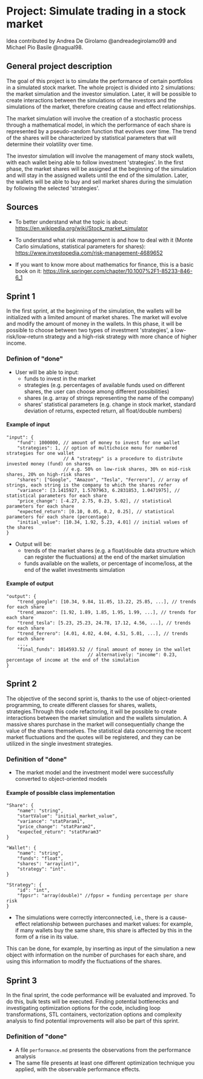 # Project: Simulate trading in a stock market

Idea contributed by Andrea De Girolamo @andreadegirolamo99 and Michael Pio Basile @nagual98.

## General project description

The goal of this project is to simulate the performance of certain portfolios in a simulated stock market. The whole project is divided into 2 simulations: the market simulation and the investor simulation. Later, it will be possible to create interactions between the simulations of the investors and the simulations of the market, therefore creating cause and effect relationships.


The market simulation will involve the creation of a stochastic process through a mathematical model, in which the performance of each share is represented by a pseudo-random function that evolves over time. The trend of the shares will be characterized by statistical parameters that will determine their volatility over time.

The investor simulation will involve the management of many stock wallets, with each wallet being able to follow investment 'strategies'. In the first phase, the market shares will be assigned at the beginning of the simulation and will stay in the assigned wallets until the end of the simulation. Later, the wallets will be able to buy and sell market shares during the simulation by following the selected 'strategies'.

## Sources

- To better understand what the topic is about: https://en.wikipedia.org/wiki/Stock_market_simulator
- To understand what risk management is and how to deal with it (Monte Carlo simulations, statistical parameters for shares): https://www.investopedia.com/risk-management-4689652

- If you want to know more about mathematics for finance, this is a basic book on it:
https://link.springer.com/chapter/10.1007%2F1-85233-846-6_1

## Sprint 1
In the first sprint, at the beginning of the simulation, the wallets will be initialized with a limited amount of market shares. The market will evolve and modify the amount of money in the wallets. In this phase, it will be possible to choose between two types of investment 'strategies', a low-risk/low-return strategy and a high-risk strategy with more chance of higher income.

### Definion of "done"
- User will be able to input:
    - funds to invest in the market
    - strategies (e.g. percentages of available funds used on different shares, the user can choose among different possibilities)
    - shares (e.g. array of strings representing the name of the company)
    - shares' statistical parameters (e.g. change in stock market, standard deviation of returns, expected return, all float/double numbers)
    
#### Example of input
    "input": {
        "fund": 1000000, // amount of money to invest for one wallet
        "strategies": 1, // option of multichoice menu for numbered strategies for one wallet
                         // A "strategy" is a procedure to distribute invested money (fund) on shares
                         // e.g. 50% on low-risk shares, 30% on mid-risk shares, 20% on high-risk shares
        "shares": ["Google", "Amazon", "Tesla", "Ferrero"], // array of strings, each string is the company to which the shares refer
        "variance": [3.1415927, 1.5707963, 6.2831853, 1.0471975], // statistical parameters for each share
        "price_change": [-4.27, 2.75, 0.23, 5.02], // statistical parameters for each share
        "expected_return": [0.10, 0.05, 0.2, 0.25], // statistical parameters for each share (percentage)
        "initial_value": [10.34, 1.92, 5.23, 4.01] // initial values of the shares
    }


- Output will be:
    - trends of the market shares (e.g. a float/double data structure which can register the fluctuations) at the end of the market simulation
    - funds available on the wallets, or percentage of income/loss, at the end of the wallet investments simulation

#### Example of output
    "output": {
        "trend_google": [10.34, 9.84, 11.05, 13.22, 25.85, ...], // trends for each share
        "trend_amazon": [1.92, 1.89, 1.85, 1.95, 1.99, ...], // trends for each share
        "trend_tesla": [5.23, 25.23, 24.78, 17.12, 4.56, ...], // trends for each share
        "trend_ferrero": [4.01, 4.02, 4.04, 4.51, 5.01, ...], // trends for each share
        ...,
        "final_funds": 1014593.52 // final amount of money in the wallet
                                  // alternatively: "income": 0.23, percentage of income at the end of the simulation
    }

## Sprint 2
The objective of the second sprint is, thanks to the use of object-oriented programming, to create different classes for shares, wallets, strategies.Through this code refactoring, it will be possible to create interactions between the market simulation and the wallets simulation. A massive shares purchase in the market will consequentially change the value of the shares themselves. The statistical data concerning the recent market fluctuations and the quotes will be registered, and they can be utilized in the single investment strategies.

### Definition of "done"
- The market model and the investment model were successfully converted to object-oriented models

#### Example of possible class implementation

    "Share": {
        "name": "string",
        "startValue": "initial_market_value",
        "variance": "statParam1",
        "price_change": "statParam2",
        "expected_return": "statParam3"
    }

    "Wallet": {
        "name": "string",
        "funds": "float",
        "shares": "array(int)",
        "strategy": "int".
    }

    "Strategy": {
        "id": "int",
        "fppsr": "array(double)" //fppsr = funding percentage per share risk
    }

- The simulations were correctly interconnected, i.e., there is a cause-effect relationship between purchases and market values: for example, if many wallets buy the same share, this share is affected by this in the form of a rise in its value.

This can be done, for example, by inserting as input of the simulation a new object with information on the number of purchases for each share, and using this information to modify the fluctuations of the shares.



## Sprint 3
In the final sprint, the code performance will be evaluated and improved. To do this, bulk tests will be executed. Finding potential bottlenecks and investigating optimization options for the code, including loop transformations, STL containers, vectorization options and complexity analysis to find potential improvements will also be part of this sprint.

### Definition of "done"
- A file `performance.md` presents the observations from the performance analysis
- The same file presents at least one different optimization technique you applied, with the observable performance effects.

